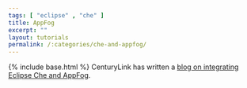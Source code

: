 ```yaml
---
tags: [ "eclipse" , "che" ]
title: AppFog
excerpt: ""
layout: tutorials
permalink: /:categories/che-and-appfog/
---
```

{% include base.html %}
CenturyLink has written a [blog on integrating Eclipse Che and AppFog](https://www.ctl.io/developers/blog/post/cloud-ide-docker-che-eclipse?utm_source=CTLDevCenter&utm_medium=twitter).
